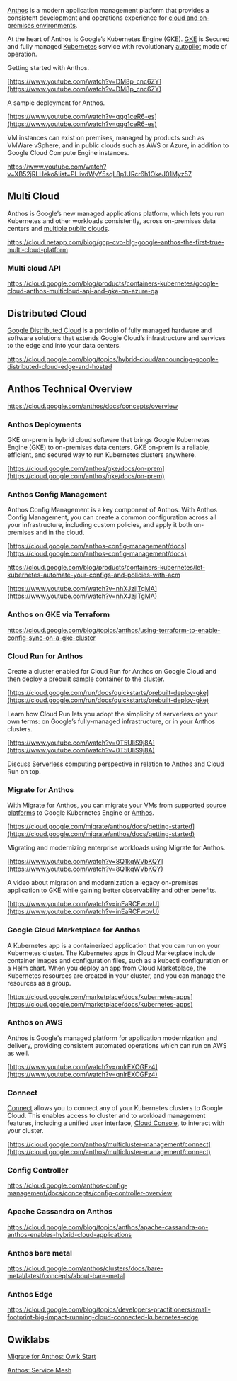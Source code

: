 


[Anthos](https://cloud.google.com/anthos/docs) is a modern application management platform that provides a consistent development and operations experience for [cloud and on-premises environments](Hybrid-Multi-Cloud-And-Anthos). 

At the heart of Anthos is Google’s Kubernetes Engine (GKE). [GKE](GKE) is Secured and fully managed [Kubernetes](Kubernetes) service with revolutionary [autopilot](https://cloud.google.com/kubernetes-engine/docs/concepts/autopilot-overview) mode of operation.



Getting started with Anthos.

[https://www.youtube.com/watch?v=DM8p_cnc6ZY](https://www.youtube.com/watch?v=DM8p_cnc6ZY)

A sample deployment for Anthos. 

[https://www.youtube.com/watch?v=qgg1ceR6-es](https://www.youtube.com/watch?v=qgg1ceR6-es)

VM instances can exist on premises, managed by products such as VMWare vSphere, and in public clouds such as AWS or Azure, in addition to Google Cloud Compute Engine instances.

https://www.youtube.com/watch?v=XB52jRLHeko&list=PLIivdWyY5sqL8p1URcr6h1OkeJ01Myz57

## Multi Cloud

Anthos is Google’s new managed applications platform, which lets you run Kubernetes and other workloads consistently, across on-premises data centers and [multiple public clouds](Hybrid-Multi-Cloud-And-Anthos).

https://cloud.netapp.com/blog/gcp-cvo-blg-google-anthos-the-first-true-multi-cloud-platform

### Multi cloud API

https://cloud.google.com/blog/products/containers-kubernetes/google-cloud-anthos-multicloud-api-and-gke-on-azure-ga

## Distributed Cloud

[Google Distributed Cloud](distributed-cloud) is a portfolio of fully managed hardware and software solutions that extends Google Cloud’s infrastructure and services to the edge and into your data centers. 

https://cloud.google.com/blog/topics/hybrid-cloud/announcing-google-distributed-cloud-edge-and-hosted

## Anthos Technical Overview



https://cloud.google.com/anthos/docs/concepts/overview

### Anthos Deployments

GKE on-prem is hybrid cloud software that brings Google Kubernetes Engine (GKE) to on-premises data centers. GKE on-prem is a reliable, efficient, and secured way to run Kubernetes clusters anywhere.

[https://cloud.google.com/anthos/gke/docs/on-prem](https://cloud.google.com/anthos/gke/docs/on-prem)


### Anthos Config Management

Anthos Config Management is a key component of Anthos. With Anthos Config Management, you can create a common configuration across all your infrastructure, including custom policies, and apply it both on-premises and in the cloud. 

[https://cloud.google.com/anthos-config-management/docs](https://cloud.google.com/anthos-config-management/docs)

https://cloud.google.com/blog/products/containers-kubernetes/let-kubernetes-automate-your-configs-and-policies-with-acm

[https://www.youtube.com/watch?v=nhXJzjITgMA](https://www.youtube.com/watch?v=nhXJzjITgMA)

### Anthos on GKE via Terraform

https://cloud.google.com/blog/topics/anthos/using-terraform-to-enable-config-sync-on-a-gke-cluster

### Cloud Run for Anthos

Create a cluster enabled for Cloud Run for Anthos on Google Cloud and then deploy a prebuilt sample container to the cluster.

[https://cloud.google.com/run/docs/quickstarts/prebuilt-deploy-gke](https://cloud.google.com/run/docs/quickstarts/prebuilt-deploy-gke)

Learn how Cloud Run lets you adopt the simplicity of serverless on your own terms: on Google’s fully-managed infrastructure, or in your Anthos clusters. 

[https://www.youtube.com/watch?v=0T5UliS9j8A](https://www.youtube.com/watch?v=0T5UliS9j8A)

Discuss [Serverless](Serverless) computing perspective in relation to Anthos and Cloud Run on top.


### Migrate for Anthos

With Migrate for Anthos, you can migrate your VMs from [supported source platforms](https://cloud.google.com/migrate/anthos/docs/migration-prerequisites) to Google Kubernetes Engine or [Anthos](https://cloud.google.com/anthos).

[https://cloud.google.com/migrate/anthos/docs/getting-started](https://cloud.google.com/migrate/anthos/docs/getting-started)

Migrating and modernizing enterprise workloads using Migrate for Anthos.

[https://www.youtube.com/watch?v=8Q1kqWVbKQY](https://www.youtube.com/watch?v=8Q1kqWVbKQY)

A video about migration  and modernization a legacy on-premises application to GKE while gaining better observability and other benefits.

[https://www.youtube.com/watch?v=inEaRCFwovU](https://www.youtube.com/watch?v=inEaRCFwovU)


### Google Cloud Marketplace for Anthos

A Kubernetes app is a containerized application that you can run on your Kubernetes cluster. The Kubernetes apps in Cloud Marketplace include container images and configuration files, such as a kubectl configuration or a Helm chart. When you deploy an app from Cloud Marketplace, the Kubernetes resources are created in your cluster, and you can manage the resources as a group.

[https://cloud.google.com/marketplace/docs/kubernetes-apps](https://cloud.google.com/marketplace/docs/kubernetes-apps)


### Anthos on AWS

Anthos is Google's managed platform for application modernization and delivery, providing consistent automated operations which can run on AWS as well.

[https://www.youtube.com/watch?v=qnlrEXOGFz4](https://www.youtube.com/watch?v=qnlrEXOGFz4)


### Connect

[Connect](https://cloud.google.com/anthos/multicluster-management/connect) allows you to connect any of your Kubernetes clusters to Google Cloud. This enables access to cluster and to workload management features, including a unified user interface, [Cloud Console](https://cloud.google.com/cloud-console), to interact with your cluster.


[https://cloud.google.com/anthos/multicluster-management/connect](https://cloud.google.com/anthos/multicluster-management/connect)




### Config Controller

https://cloud.google.com/anthos-config-management/docs/concepts/config-controller-overview

### Apache Cassandra on Anthos

https://cloud.google.com/blog/topics/anthos/apache-cassandra-on-anthos-enables-hybrid-cloud-applications

### Anthos bare metal

https://cloud.google.com/anthos/clusters/docs/bare-metal/latest/concepts/about-bare-metal

### Anthos Edge 

https://cloud.google.com/blog/topics/developers-practitioners/small-footprint-big-impact-running-cloud-connected-kubernetes-edge

## Qwiklabs

[Migrate for Anthos: Qwik Start](https://www.qwiklabs.com/focuses/10268?catalog_rank=%7B%22rank%22%3A6%2C%22num_filters%22%3A0%2C%22has_search%22%3Atrue%7D&parent=catalog&search_id=7467866)


[Anthos: Service Mesh](https://www.qwiklabs.com/quests/100?catalog_rank=%7B%22rank%22%3A1%2C%22num_filters%22%3A0%2C%22has_search%22%3Atrue%7D&search_id=7482852)


